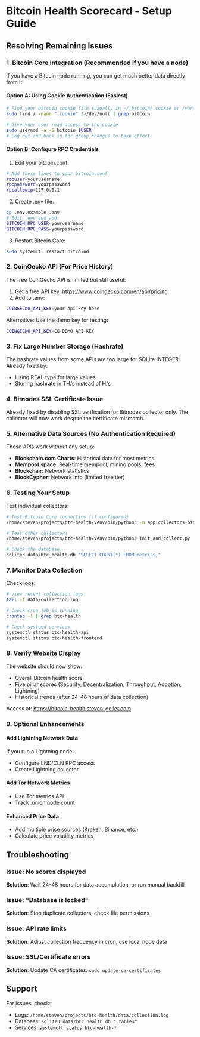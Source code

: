 # Bitcoin Health Scorecard - Setup Guide

## Resolving Remaining Issues

### 1. Bitcoin Core Integration (Recommended if you have a node)

If you have a Bitcoin node running, you can get much better data directly from it:

#### Option A: Using Cookie Authentication (Easiest)
```bash
# Find your bitcoin cookie file (usually in ~/.bitcoin/.cookie or /var/lib/bitcoind/.cookie)
sudo find / -name ".cookie" 2>/dev/null | grep bitcoin

# Give your user read access to the cookie
sudo usermod -a -G bitcoin $USER
# Log out and back in for group changes to take effect
```

#### Option B: Configure RPC Credentials
1. Edit your bitcoin.conf:
```bash
# Add these lines to your bitcoin.conf
rpcuser=yourusername
rpcpassword=yourpassword
rpcallowip=127.0.0.1
```

2. Create .env file:
```bash
cp .env.example .env
# Edit .env and add:
BITCOIN_RPC_USER=yourusername
BITCOIN_RPC_PASS=yourpassword
```

3. Restart Bitcoin Core:
```bash
sudo systemctl restart bitcoind
```

### 2. CoinGecko API (For Price History)

The free CoinGecko API is limited but still useful:

1. Get a free API key: https://www.coingecko.com/en/api/pricing
2. Add to .env:
```bash
COINGECKO_API_KEY=your-api-key-here
```

Alternative: Use the demo key for testing:
```bash
COINGECKO_API_KEY=CG-DEMO-API-KEY
```

### 3. Fix Large Number Storage (Hashrate)

The hashrate values from some APIs are too large for SQLite INTEGER. Already fixed by:
- Using REAL type for large values
- Storing hashrate in TH/s instead of H/s

### 4. Bitnodes SSL Certificate Issue

Already fixed by disabling SSL verification for Bitnodes collector only.
The collector will now work despite the certificate mismatch.

### 5. Alternative Data Sources (No Authentication Required)

These APIs work without any setup:

- **Blockchain.com Charts**: Historical data for most metrics
- **Mempool.space**: Real-time mempool, mining pools, fees
- **Blockchair**: Network statistics
- **BlockCypher**: Network info (limited free tier)

### 6. Testing Your Setup

Test individual collectors:
```bash
# Test Bitcoin Core connection (if configured)
/home/steven/projects/btc-health/venv/bin/python3 -m app.collectors.bitcoin_core

# Test other collectors
/home/steven/projects/btc-health/venv/bin/python3 init_and_collect.py

# Check the database
sqlite3 data/btc_health.db "SELECT COUNT(*) FROM metrics;"
```

### 7. Monitor Data Collection

Check logs:
```bash
# View recent collection logs
tail -f data/collection.log

# Check cron job is running
crontab -l | grep btc-health

# Check systemd services
systemctl status btc-health-api
systemctl status btc-health-frontend
```

### 8. Verify Website Display

The website should now show:
- Overall Bitcoin health score
- Five pillar scores (Security, Decentralization, Throughput, Adoption, Lightning)
- Historical trends (after 24-48 hours of data collection)

Access at: https://bitcoin-health.steven-geller.com

### 9. Optional Enhancements

#### Add Lightning Network Data
If you run a Lightning node:
- Configure LND/CLN RPC access
- Create Lightning collector

#### Add Tor Network Metrics
- Use Tor metrics API
- Track .onion node count

#### Enhanced Price Data
- Add multiple price sources (Kraken, Binance, etc.)
- Calculate price volatility metrics

## Troubleshooting

### Issue: No scores displayed
**Solution**: Wait 24-48 hours for data accumulation, or run manual backfill

### Issue: "Database is locked"
**Solution**: Stop duplicate collectors, check file permissions

### Issue: API rate limits
**Solution**: Adjust collection frequency in cron, use local node data

### Issue: SSL/Certificate errors
**Solution**: Update CA certificates: `sudo update-ca-certificates`

## Support

For issues, check:
- Logs: `/home/steven/projects/btc-health/data/collection.log`
- Database: `sqlite3 data/btc_health.db ".tables"`
- Services: `systemctl status btc-health-*`
